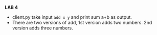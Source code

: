 **LAB 4**
* client.py take input `add x y` and print sum a+b as output.   
* There are two versions of add, 1st version adds two numbers. 2nd version adds three numbers.